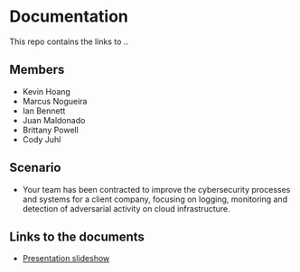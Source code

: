 # Documentation
This repo contains the links to ..

## Members
- Kevin Hoang
- Marcus Nogueira
- Ian Bennett
- Juan Maldonado
- Brittany Powell
- Cody Juhl


## Scenario
- Your team has been contracted to improve the cybersecurity processes and systems for a client company, focusing on logging, monitoring and detection of adversarial activity on cloud infrastructure.



## Links to the documents




- [Presentation slideshow](https://docs.google.com/presentation/d/1uwt2a64tIW82NPhOQQmgQEC0r1D_XJTSArq1IJ5Tfho/edit#slide=id.g2accd1c413_3_31)
